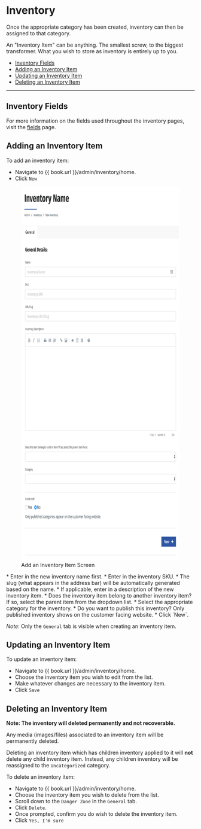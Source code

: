# Inventory

Once the appropriate category has been created, inventory can then be assigned to that category.

An "Inventory Item" can be anything. The smallest screw, to the biggest transformer. What you wish to store as inventory is entirely up to you.

* [Inventory Fields](#inventory-fields)
* [Adding an Inventory Item](#adding-an-inventory-item)
* [Updating an Inventory Item](#updating-an-inventory-item)
* [Deleting an Inventory Item](#deleting-an-inventory-item)

----

## Inventory Fields
For more information on the fields used throughout the inventory pages, visit the [fields](/inventory/Inventory/fields.md) page.

## Adding an Inventory Item

To add an inventory item:

* Navigate to {{ book.url }}/admin/inventory/home.
* Click `New`
<figure>
    <img src="/assets/add-inventory.png" height="1000" />
    <figcaption>Add an Inventory Item Screen</figcaption>
</figure>
* Enter in the new inventory name first.
* Enter in the inventory SKU.
* The slug (what appears in the address bar) will be automatically generated based on the name.
* If applicable, enter in a description of the new inventory item.
* Does the inventory item belong to another inventory item? If so, select the parent item from the dropdown list.
* Select the appropriate category for the inventory.
* Do you want to publish this inventory? Only published inventory shows on the customer facing website.
* Click `New`.

*Note*: Only the `General` tab is visible when creating an inventory item.

## Updating an Inventory Item

To update an inventory item:

* Navigate to {{ book.url }}/admin/inventory/home.
* Choose the inventory item you wish to edit from the list.
* Make whatever changes are necessary to the inventory item.
* Click `Save`

## Deleting an Inventory Item

__Note: The inventory will deleted permanently and not recoverable.__

Any media (images/files) associated to an inventory item will be permanently deleted.

Deleting an inventory item which has children inventory applied to it will **not** delete any child inventory item. Instead, any children inventory will be reassigned to the `Uncategorized` category.

To delete an inventory item:
* Navigate to {{ book.url }}/admin/inventory/home.
* Choose the inventory item you wish to delete from the list.
* Scroll down to the `Danger Zone` in the `General` tab.
* Click `Delete`.
* Once prompted, confirm you do wish to delete the inventory item.
* Click `Yes, I'm sure`

